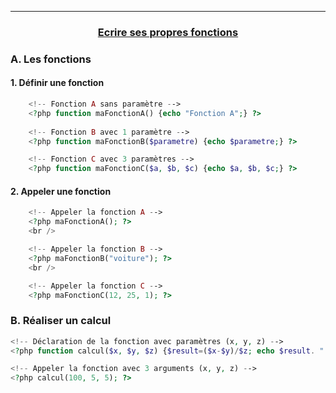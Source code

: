 -----------------------------------------------------------------------------------------------------------------------------------------------------------------------
### <p align='center'> [Ecrire ses propres fonctions](http://formation.upyupy.fr/php-mysql/ecrire-fonction-php/)</p>

### A. Les fonctions
#### 1. Définir une fonction
```php
	<!-- Fonction A sans paramètre --> 
	<?php function maFonctionA() {echo "Fonction A";} ?>
  
	<!-- Fonction B avec 1 paramètre --> 
	<?php function maFonctionB($parametre) {echo $parametre;} ?>

	<!-- Fonction C avec 3 paramètres --> 
	<?php function maFonctionC($a, $b, $c) {echo $a, $b, $c;} ?>
```

#### 2. Appeler une fonction
```php
	<!-- Appeler la fonction A -->
	<?php maFonctionA(); ?>
	<br />

	<!-- Appeler la fonction B -->
	<?php maFonctionB("voiture"); ?>
	<br />

	<!-- Appeler la fonction C -->
	<?php maFonctionC(12, 25, 1); ?>
```

### B. Réaliser un calcul
```php
<!-- Déclaration de la fonction avec paramètres (x, y, z) -->
<?php function calcul($x, $y, $z) {$result=($x-$y)/$z; echo $result. " %";} ?>

<!-- Appeler la fonction avec 3 arguments (x, y, z) -->
<?php calcul(100, 5, 5); ?>
```
